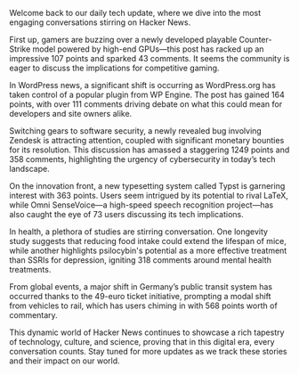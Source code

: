 Welcome back to our daily tech update, where we dive into the most engaging conversations stirring on Hacker News. 

First up, gamers are buzzing over a newly developed playable Counter-Strike model powered by high-end GPUs—this post has racked up an impressive 107 points and sparked 43 comments. It seems the community is eager to discuss the implications for competitive gaming.

In WordPress news, a significant shift is occurring as WordPress.org has taken control of a popular plugin from WP Engine. The post has gained 164 points, with over 111 comments driving debate on what this could mean for developers and site owners alike.

Switching gears to software security, a newly revealed bug involving Zendesk is attracting attention, coupled with significant monetary bounties for its resolution. This discussion has amassed a staggering 1249 points and 358 comments, highlighting the urgency of cybersecurity in today’s tech landscape.

On the innovation front, a new typesetting system called Typst is garnering interest with 363 points. Users seem intrigued by its potential to rival LaTeX, while Omni SenseVoice—a high-speed speech recognition project—has also caught the eye of 73 users discussing its tech implications.

In health, a plethora of studies are stirring conversation. One longevity study suggests that reducing food intake could extend the lifespan of mice, while another highlights psilocybin's potential as a more effective treatment than SSRIs for depression, igniting 318 comments around mental health treatments.

From global events, a major shift in Germany’s public transit system has occurred thanks to the 49-euro ticket initiative, prompting a modal shift from vehicles to rail, which has users chiming in with 568 points worth of commentary.

This dynamic world of Hacker News continues to showcase a rich tapestry of technology, culture, and science, proving that in this digital era, every conversation counts. Stay tuned for more updates as we track these stories and their impact on our world.